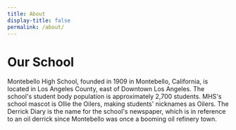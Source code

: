 ```yaml
---
title: About
display-title: false
permalink: /about/
---
```

# Our School

Montebello High School, founded in 1909 in Montebello, California, is located in Los Angeles County, east of Downtown Los Angeles. The school's student body population is approximately 2,700 students. MHS's school mascot is Ollie the Oilers, making students' nicknames as Oilers. The Derrick Diary is the name for the school's newspaper, which is in reference to an oil derrick since Montebello was once a booming oil refinery town.  
